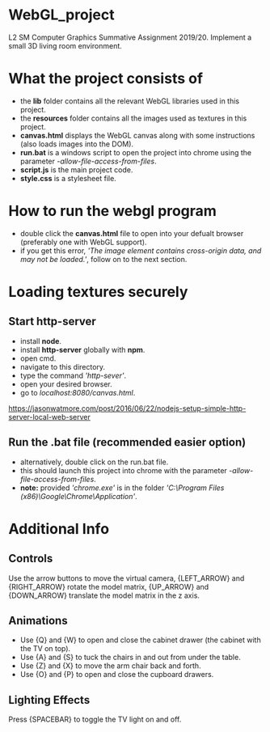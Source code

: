 # WebGL_project
L2 SM Computer Graphics Summative Assignment 2019/20. Implement a small 3D living room environment.

# What the project consists of
- the **lib** folder contains all the relevant WebGL libraries used in this project.
- the **resources** folder contains all the images used as textures in this project.
- **canvas.html** displays the WebGL canvas along with some instructions (also loads images into the DOM). 
- **run.bat** is a windows script to open the project into chrome using the parameter _-allow-file-access-from-files_.
- **script.js** is the main project code.
- **style.css** is a stylesheet file.

# How to run the webgl program
- double click the **canvas.html** file to open into your defualt browser (preferably one with WebGL support).
- if you get this error, _'The image element contains cross-origin data, and may not be loaded.'_, follow on to the next section.

# Loading textures securely
## Start http-server
- install **node**.
- install **http-server** globally with **npm**.
- open cmd.
- navigate to this directory.
- type the command _'http-sever'_.
- open your desired browser.
- go to _localhost:8080/canvas.html_.

https://jasonwatmore.com/post/2016/06/22/nodejs-setup-simple-http-server-local-web-server

## Run the .bat file (recommended easier option)
- alternatively, double click on the run.bat file.
- this should launch this project into chrome with the parameter _-allow-file-access-from-files_.
- **note:** provided _'chrome.exe'_ is in the folder _'C:\Program Files (x86)\Google\Chrome\Application\'_.

# Additional Info
## Controls
Use the arrow buttons to move the virtual camera, {LEFT_ARROW} and {RIGHT_ARROW} rotate the model matrix, {UP_ARROW} and {DOWN_ARROW} translate the model matrix in the z axis.

## Animations
- Use {Q} and {W} to open and close the cabinet drawer (the cabinet with the TV on top).
- Use {A} and {S} to tuck the chairs in and out from under the table.
- Use {Z} and {X} to move the arm chair back and forth.
- Use {O} and {P} to open and close the cupboard drawers.

## Lighting Effects
Press {SPACEBAR} to toggle the TV light on and off.